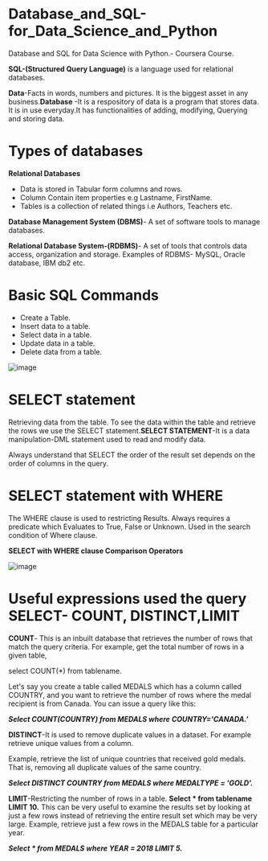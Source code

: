 # Database_and_SQL-for_Data_Science_and_Python
Database and SQL for Data Science with Python.- Coursera Course.

<p><b>SQL-(Structured Query Language)</b> is a language used for relational databases.</p>
<p><b>Data</b>-Facts in words, numbers and pictures. It is the biggest asset in any business.<b>Database</b> -It is a respository of data is a program that stores data. It is in use everyday.It has functionalities of adding, modifying, Querying and storing data.</p>

# Types of databases
<p><b>Relational Databases</b></p>
<p><ul><li>Data is stored in Tabular form columns and rows.</li>
       <li>Column Contain item properties e.g Lastname, FirstName.</li>
       <li>Tables is a collection of related things i.e Authors, Teachers etc.</li>
</ul></p>

<p><b>Database Management System (DBMS)</b>- A set of software tools to manage databases.</p>
<p><b>Relational Database System-(RDBMS)</b>- A set of tools that controls data access, organization and storage. Examples of RDBMS- MySQL, Oracle database, IBM db2 etc.</p>

# Basic SQL Commands
<p><ul><li>Create a Table.</li>
        <li>Insert data to a table.</li>
        <li>Select data in a table.</li>
        <li>Update data in a table.</li>
        <li>Delete data from a table.</li>
</ul></p>

![image](https://github.com/KennethNjuguna/Database_and_SQL-for_Data_Science_and_Python/assets/97665556/8e78e55d-6f15-4cc7-a4ed-729051ed64c4)


# SELECT statement
<p>Retrieving data from the table. To see the data within the table and retrieve the rows we use the SELECT statement.<b>SELECT STATEMENT</b>-It is a data manipulation-DML statement used to read and modify data.</p>
<p>Always understand that SELECT the order of the result set depends on the order of columns in the query.</p>

# SELECT statement with WHERE
<p>The WHERE clause is used to restricting Results. Always requires a predicate which Evaluates to True, False or Unknown. Used in the search condition of Where clause. </p>
<p><b>SELECT with WHERE clause Comparison Operators</b></p>

![image](https://github.com/KennethNjuguna/Database_and_SQL-for_Data_Science_and_Python/assets/97665556/76015fb5-9144-498a-8271-8ef3ea4b92d5)


# Useful expressions used the query SELECT- COUNT, DISTINCT,LIMIT

<p><b>COUNT</b>- This is an inbuilt database that retrieves the number of rows that match the query criteria. For example, get the total number of rows in a given table,</p>
<p>select COUNT(*) from tablename.</p> 
<p></p>Let's say you create a table called MEDALS which has a column called COUNTRY, and you want to retrieve the number of rows where the medal recipient is from Canada. You can issue a query like this:</p>
<p><b><i>Select COUNT(COUNTRY) from MEDALS where COUNTRY='CANADA.'  </i></b></p>

<p><b>DISTINCT</b>-It is used to remove duplicate values in a dataset. For example retrieve unique values from a column.</p>
<p>Example, retrieve the list of unique countries that received gold medals. That is, removing all duplicate values of the same country.</p>
<p><b><i>Select DISTINCT COUNTRY from MEDALS where MEDALTYPE = 'GOLD'.</i></b></p>

<p><b>LIMIT</b>-Restricting the number of rows in a table. <b>Select * from tablename LIMIT 10.</b> This can be very useful to examine the results set by looking at just a few rows instead of retrieving the entire result set which may be very large. Example, retrieve just a few rows in the MEDALS table for a particular year.</p>
<p><b><i>Select * from MEDALS where YEAR = 2018 LIMIT 5.</i></b></p>






